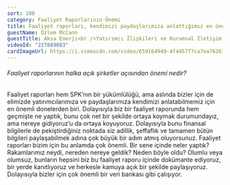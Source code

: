 ```yaml
---
sort: 100
category: Faaliyet Raporlarının Önemi
title: Faaliyet raporları, kendimizi paydaşlarımıza anlattığımız en önemli dokümanlardan biri.
guestName: Özlem McCann
guestTitle: Aksa Enerji<br />Yatırımcı İlişkileri ve Kurumsal İletişim Eski Direktörü
videoId: "227889083"
cardImageUrl: https://i.vimeocdn.com/video/659164949-4f4457f7ca7ea76261e3c4674f514df0c17ec8e6dd1e3d6a49b29118e7e3e0d3-d.jpg?mw=535&mh=301
---
```


###### Faaliyet raporlarının halka açık şirketler açısından önemi nedir?

Faaliyet raporları hem SPK’nın bir yükümlülüğü, ama aslında bizler için de elimizde yatırımcılarımıza ve paydaşlarımıza kendimizi anlatabilmemiz için en önemli donelerden biri. Dolayısıyla biz bir faaliyet raporunda hem geçmişte ne yaptık, bunu çok net bir şekilde ortaya koymak durumundayız, ama nereye gidiyoruz’u da ortaya koyuyoruz. Dolayısıyla bunu finansal bilgilerle de pekiştirdiğiniz noktada siz adillik, şeffaflık ve tamamen bütün bilgileri paylaşabilmek adına çok büyük bir adım atmış oluyorsunuz. Faaliyet raporları bizim için bu anlamda çok önemli. Bir sene içinde neler yaptık? Rakamlarımız neydi, nereden nereye geldik? Neden böyle oldu? Olumlu veya olumsuz, bunların hepsini biz bu faaliyet raporu içinde dokümante ediyoruz, bir yerde kanıtlıyoruz ve herkesle kamuya açık bir şekilde paylaşıyoruz. Dolayısıyla bizler için çok önemli bir veri bankası gibi çalışıyor.
